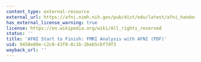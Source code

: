 ```yaml
---
content_type: external-resource
external_url: https://afni.nimh.nih.gov/pub/dist/edu/latest/afni_handouts/afni16_start_to_finish.pdf
has_external_license_warning: true
license: https://en.wikipedia.org/wiki/All_rights_reserved
status: ''
title: 'AFNI Start to Finish: FMRI Analysis with AFNI (PDF)'
uid: 9458e88e-c2c8-43f0-8c1b-2beb5cbf7df3
wayback_url: ''
---
```


